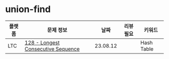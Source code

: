 # union-find
| 플랫폼 | 문제 정보                                                      | 날짜       | 리뷰 필요 | 키워드             |
|-----|------------------------------------------------------------|----------|-------|-----------------|
| LTC | [128 - Longest Consecutive Sequence](https://leetcode.com/problems/longest-consecutive-sequence/) | 23.08.12 | | Hash Table|
